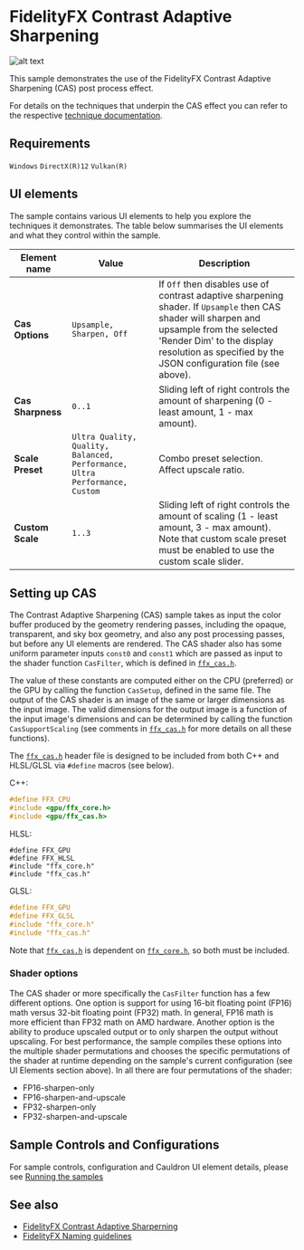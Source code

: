 <!-- @page page_samples_contrast-adaptive-sharpening FidelityFX Contrast Adaptive Sharpening -->

<h1>FidelityFX Contrast Adaptive Sharpening</h1>

![alt text](media/contrast-adaptive-sharpening/cas-sample.jpg "A screenshot of the CAS sample.")

This sample demonstrates the use of the FidelityFX Contrast Adaptive Sharpening (CAS) post process effect.

For details on the techniques that underpin the CAS effect you can refer to the respective [technique documentation](../techniques/contrast-adaptive-sharpening.md).

<h2>Requirements</h2>

`Windows` `DirectX(R)12` `Vulkan(R)`

<h2>UI elements</h2>

The sample contains various UI elements to help you explore the techniques it demonstrates. The table below summarises the UI elements and what they control within the sample.

| Element name              | Value                    | Description                                                                                                                                     |
| --------------------------|--------------------------|-------------------------------------------------------------------------------------------------------------------------------------------------|
| **Cas Options**           | `Upsample, Sharpen, Off` | If `Off` then disables use of contrast adaptive sharpening shader. If `Upsample` then CAS shader will sharpen and upsample from the selected 'Render Dim' to the display resolution as specified by the JSON configuration file (see above). |
| **Cas Sharpness**           | `0..1`                   | Sliding left of right controls the amount of sharpening (0 - least amount, 1 - max amount).                                                     |
| **Scale Preset**           | `Ultra Quality, Quality, Balanced, Performance, Ultra Performance, Custom`  | Combo preset selection. Affect upscale ratio.                                                     |
| **Custom Scale**           | `1..3`                   | Sliding left of right controls the amount of scaling (1 - least amount, 3 - max amount). Note that custom scale preset must be enabled to use the custom scale slider.   |

<h2>Setting up CAS</h2>

The Contrast Adaptive Sharpening (CAS) sample takes as input the color buffer produced by the geometry rendering passes, including the opaque, transparent, and sky box geometry, and also any post processing passes, but before any UI elements are rendered. The CAS shader also has some uniform parameter inputs `const0` and `const1` which are passed as input to the shader function `CasFilter`, which is defined in [`ffx_cas.h`](../../sdk/include/FidelityFX/gpu/cas/ffx_cas.h).

The value of these constants are computed either on the CPU (preferred) or the GPU by calling the function `CasSetup`, defined in the same file. The output of the CAS shader is an image of the same or larger dimensions as the input image. The valid dimensions for the output image is a function of the input image's dimensions and can be determined by calling the function `CasSupportScaling` (see comments in [`ffx_cas.h`](../../sdk/include/FidelityFX/gpu/cas/ffx_cas.h) for more details on all these functions).

The [`ffx_cas.h`](../../sdk/include/FidelityFX/gpu/cas/ffx_cas.h) header file is designed to be included from both C++ and HLSL/GLSL via `#define` macros (see below).


C++:
```C++
#define FFX_CPU
#include <gpu/ffx_core.h>
#include <gpu/ffx_cas.h>
```

HLSL:
```HLSL
#define FFX_GPU
#define FFX_HLSL
#include "ffx_core.h"
#include "ffx_cas.h"
```

GLSL:
```GLSL
#define FFX_GPU
#define FFX_GLSL
#include "ffx_core.h"
#include "ffx_cas.h"
```

Note that [`ffx_cas.h`](../../sdk/include/FidelityFX/gpu/cas/ffx_cas.h) is dependent on [`ffx_core.h`](../../sdk/include/FidelityFX/gpu/ffx_core.h), so both must be included.

<h3>Shader options</h3>

The CAS shader or more specifically the `CasFilter` function has a few different options. One option is support for using 16-bit floating point (FP16) math versus 32-bit floating point (FP32) math. In general, FP16 math is more efficient than FP32 math on AMD hardware. Another option is the ability to produce upscaled output or to only sharpen the output without upscaling. For best performance, the sample compiles these options into the multiple shader permutations and chooses the specific permutations of the shader at runtime depending on the sample's current configuration (see UI Elements section above). In all there are four permutations of the shader:

* FP16-sharpen-only
* FP16-sharpen-and-upscale
* FP32-sharpen-only
* FP32-sharpen-and-upscale

<h2>Sample Controls and Configurations</h2>

For sample controls, configuration and Cauldron UI element details, please see [Running the samples](../getting-started/running-samples.md)

<h2>See also</h2>

- [FidelityFX Contrast Adaptive Sharperning](../techniques/contrast-adaptive-sharpening.md)
- [FidelityFX Naming guidelines](../getting-started/naming-guidelines.md)
